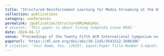 ```yaml
---
title: "Structured Reinforcement Learning for Media Streaming at the Wireless Edge, Archana Bura, Sarat Chandra Bobbili, Shreyas Rameshkumar, Desik Rengarajan, Dileep Kalathil, Srinivas Shakkottai"
collection: publications
category: conferences
permalink: /publication/StructuredRLMobiHoc
# excerpt: 'This paper is about fixing template issue #693.'
date: 2024-04-17
venue: 'Proceedings of the Twenty Fifth ACM International Symposium on Mobile Ad Hoc Networking and Computing'
paperurl: 'https://dl.acm.org/doi/abs/10.1145/3641512.3686386'
# citation: 'Your Name, You. (2019). &quot;Paper Title Number 3.&quot; <i>GitHub Journal of Bugs</i>. 1(3).'
---
```


